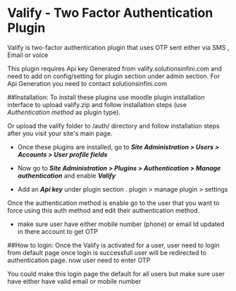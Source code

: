 Valify - Two Factor Authentication Plugin
======================================
Valify is two-factor authentication plugin that uses OTP sent either via SMS , Email or voice

This plugin requires Api key Generated from valify.solutionsinfini.com and need to add on config/setting for plugin section under admin section.
For Api Generation you need to contact solutionsinfini.com


##Installation:
To install these plugins use moodle plugin installation interface to upload valify.zip and follow installation steps (use *Authentication method* as plugin type).

Or upload the valify folder to /auth/ directory and follow installation steps after you visit your site's main page.

* Once these plugins are installed, go to ***Site Administration > Users > Accounts > User profile fields*** 

* Now go to ***Site Administration > Plugins > Authentication > Manage authentication*** and enable ***Valify***

* Add an ***Api key*** under plugin section . plugin > manage plugin > settings

Once the authentication method is enable go to the user that you want to force using this auth method and edit their authentication method.

* make sure user have either mobile number (phone) or email Id updated in there account to get OTP

##How to login:
Once the Valify is activated for a user, user need to login from default page once login is successfull user will be redirected to authentication page.
now user need to enter OTP 

You could make this login page the default for all users but make sure user have either have valid email or mobile number
